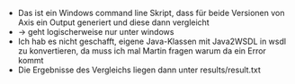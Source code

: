- Das ist ein Windows command line Skript, dass für beide Versionen von Axis ein Output generiert und diese dann vergleicht
- -> geht logischerweise nur unter windows
- Ich hab es nicht geschafft, eigene Java-Klassen mit Java2WSDL in wsdl zu konvertieren, da muss ich mal Martin fragen warum da ein Error kommt
- Die Ergebnisse des Vergleichs liegen dann unter results/result.txt
